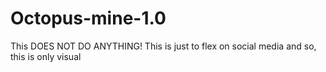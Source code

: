 # Octopus-mine-1.0
This DOES NOT DO ANYTHING! This is just to flex on social media and so, this is only visual
